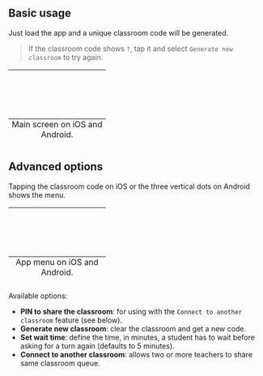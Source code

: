 ## Basic usage

Just load the app and a unique classroom code will be generated.

> If the classroom code shows `?`, tap it and select `Generate new classroom` to try again.

<table>
<caption style="caption-side: bottom">Main screen on iOS and Android.</caption>
<tbody>
<tr>
<td style="padding:3em;"><img src="/images/devices/teacher_ios_start.png" alt=""/></td>
<td style="padding:3em;"><img src="/images/devices/teacher_android_start.png" alt=""/></td>
</tr>
</tbody>
</table>

## Advanced options

Tapping the classroom code on iOS or the three vertical dots on Android shows the menu.

<table>
<caption style="caption-side: bottom">App menu on iOS and Android.</caption>
<tbody>
<tr>
<td style="padding:3em;"><img src="/images/devices/teacher_ios_menu.png" alt=""/></td>
<td style="padding:3em;"><img src="/images/devices/teacher_android_menu.png" alt=""/></td>
</tr>
</tbody>
</table>

Available options:

- __PIN to share the classroom__: for using with the `Connect to another classroom` feature (see below).
- __Generate new classroom__: clear the classroom and get a new code.
- __Set wait time__: define the time, in minutes, a student has to wait before asking for a turn again (defaults to 5 minutes).
- __Connect to another classroom__: allows two or more teachers to share same classroom queue.

